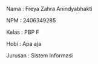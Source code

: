 Nama : Freya Zahra Anindyabhakti

NPM : 2406349285

Kelas : PBP F

Hobi : Apa aja

Jurusan : Sistem Informasi 
